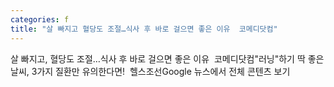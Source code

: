 ```yaml
---
categories: f
title: "살 빠지고 혈당도 조절…식사 후 바로 걸으면 좋은 이유  코메디닷컴"
---
```

살 빠지고, 혈당도 조절…식사 후 바로 걸으면 좋은 이유&nbsp;&nbsp;코메디닷컴"러닝"하기 딱 좋은 날씨, 3가지 질환만 유의한다면!&nbsp;&nbsp;헬스조선Google 뉴스에서 전체 콘텐츠 보기